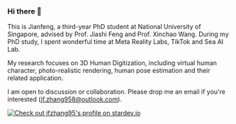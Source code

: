 ### Hi there 👋


This is Jianfeng, a third-year PhD student at National University of Singapore, advised by Prof. Jiashi Feng and Prof. Xinchao Wang. During my PhD study, I spent wonderful time at Meta Reality Labs, TikTok and Sea AI Lab.

My research focuses on 3D Human Digitization, including virtual human character, photo-realistic rendering, human pose estimation and their related application. 

I am open to discussion or collaboration. Please drop me an email if you're interested (jf.zhang958@outlook.com).

[![Check out jfzhang95's profile on stardev.io](https://stardev.io/developers/jfzhang95/badge/languages/country.svg)](https://stardev.io/developers/jfzhang95)

